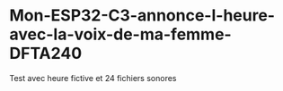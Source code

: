 # Mon-ESP32-C3-annonce-l-heure-avec-la-voix-de-ma-femme-DFTA240
Test avec heure fictive et 24 fichiers sonores
